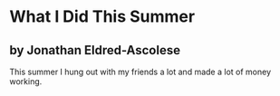 # What I Did This Summer

## by Jonathan Eldred-Ascolese

This summer I hung out with my friends a lot and made a lot of money working.
